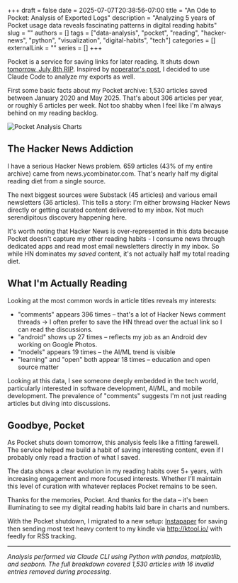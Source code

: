 +++ 
draft = false
date = 2025-07-07T20:38:56-07:00
title = "An Ode to Pocket: Analysis of Exported Logs"
description = "Analyzing 5 years of Pocket usage data reveals fascinating patterns in digital reading habits"
slug = ""
authors = []
tags = ["data-analysis", "pocket", "reading", "hacker-news", "python", "visualization", "digital-habits", "tech"]
categories = []
externalLink = ""
series = []
+++

Pocket is a service for saving links for later reading. It shuts down [tomorrow, July 8th RIP](https://support.mozilla.org/en-US/kb/future-of-pocket). Inspired by [noperator's post](https://noperator.dev/posts/o3-pocket-profile/), I decided to use Claude Code to analyze my exports as well. 

First some basic facts about my Pocket archive: 1,530 articles saved between January 2020 and May 2025. That's about 306 articles per year, or roughly 6 articles per week. Not too shabby when I feel like I'm always behind on my reading backlog.

![Pocket Analysis Charts](/pocket_analysis.png)

## The Hacker News Addiction

I have a serious Hacker News problem. 659 articles (43% of my entire archive) came from news.ycombinator.com. That's nearly half my digital reading diet from a single source. 

The next biggest sources were Substack (45 articles) and various email newsletters (36 articles). This tells a story: I'm either browsing Hacker News directly or getting curated content delivered to my inbox. Not much serendipitous discovery happening here.

It's worth noting that Hacker News is over-represented in this data because Pocket doesn't capture my other reading habits - I consume news through dedicated apps and read most email newsletters directly in my inbox. So while HN dominates my *saved* content, it's not actually half my total reading diet.

## What I'm Actually Reading

Looking at the most common words in article titles reveals my interests:

- "comments" appears 396 times – that's a lot of Hacker News comment threads -> I often prefer to save the HN thread over the actual link so I can read the discussions.
- "android" shows up 27 times – reflects my job as an Android dev working on Google Photos.
- "models" appears 19 times – the AI/ML trend is visible
- "learning" and "open" both appear 18 times – education and open source matter

Looking at this data, I see someone deeply embedded in the tech world, particularly interested in software development, AI/ML, and mobile development. The prevalence of "comments" suggests I'm not just reading articles but diving into discussions.

## Goodbye, Pocket

As Pocket shuts down tomorrow, this analysis feels like a fitting farewell. The service helped me build a habit of saving interesting content, even if I probably only read a fraction of what I saved. 

The data shows a clear evolution in my reading habits over 5+ years, with increasing engagement and more focused interests. Whether I'll maintain this level of curation with whatever replaces Pocket remains to be seen.

Thanks for the memories, Pocket. And thanks for the data – it's been illuminating to see my digital reading habits laid bare in charts and numbers.

With the Pocket shutdown, I migrated to a new setup: [Instapaper](https://instapaper.com/) for saving then sending most text heavy content to my kindle via http://ktool.io/ with feedly for RSS tracking.

---

*Analysis performed via Claude CLI using Python with pandas, matplotlib, and seaborn. The full breakdown covered 1,530 articles with 16 invalid entries removed during processing.* 

